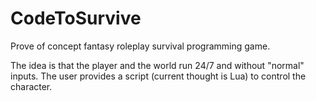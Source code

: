 # CodeToSurvive

Prove of concept fantasy roleplay survival programming game.

The idea is that the player and the world run 24/7 and without "normal" inputs. The user provides a script (current thought is Lua) to control the character.

